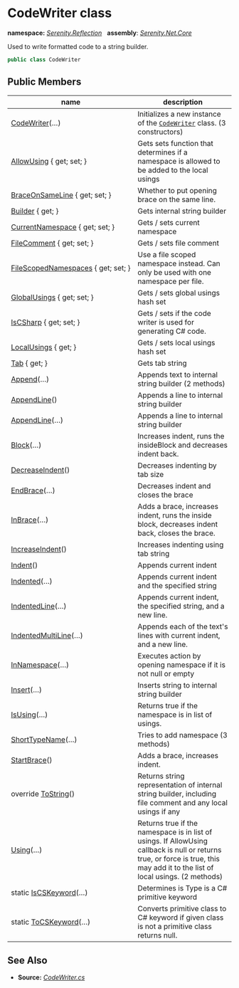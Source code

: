 # CodeWriter class
**namespace:** *[Serenity.Reflection](../README.md#serenity.reflection-namespace)*   **assembly**: *[Serenity.Net.Core](../README.md)*

Used to write formatted code to a string builder.

```csharp
public class CodeWriter
```

## Public Members

| name | description |
| --- | --- |
| [CodeWriter](CodeWriter/CodeWriter.md)(…) | Initializes a new instance of the [`CodeWriter`](CodeWriter.md) class. (3 constructors) |
| [AllowUsing](CodeWriter/AllowUsing.md) { get; set; } | Gets sets function that determines if a namespace is allowed to be added to the local usings |
| [BraceOnSameLine](CodeWriter/BraceOnSameLine.md) { get; set; } | Whether to put opening brace on the same line. |
| [Builder](CodeWriter/Builder.md) { get; } | Gets internal string builder |
| [CurrentNamespace](CodeWriter/CurrentNamespace.md) { get; set; } | Gets / sets current namespace |
| [FileComment](CodeWriter/FileComment.md) { get; set; } | Gets / sets file comment |
| [FileScopedNamespaces](CodeWriter/FileScopedNamespaces.md) { get; set; } | Use a file scoped namespace instead. Can only be used with one namespace per file. |
| [GlobalUsings](CodeWriter/GlobalUsings.md) { get; set; } | Gets / sets global usings hash set |
| [IsCSharp](CodeWriter/IsCSharp.md) { get; set; } | Gets / sets if the code writer is used for generating C# code. |
| [LocalUsings](CodeWriter/LocalUsings.md) { get; } | Gets / sets local usings hash set |
| [Tab](CodeWriter/Tab.md) { get; } | Gets tab string |
| [Append](CodeWriter/Append.md)(…) | Appends text to internal string builder (2 methods) |
| [AppendLine](CodeWriter/AppendLine.md)() | Appends a line to internal string builder |
| [AppendLine](CodeWriter/AppendLine.md)(…) | Appends a line to internal string builder |
| [Block](CodeWriter/Block.md)(…) | Increases indent, runs the insideBlock and decreases indent back. |
| [DecreaseIndent](CodeWriter/DecreaseIndent.md)() | Decreases indenting by tab size |
| [EndBrace](CodeWriter/EndBrace.md)(…) | Decreases indent and closes the brace |
| [InBrace](CodeWriter/InBrace.md)(…) | Adds a brace, increases indent, runs the inside block, decreases indent back, closes the brace. |
| [IncreaseIndent](CodeWriter/IncreaseIndent.md)() | Increases indenting using tab string |
| [Indent](CodeWriter/Indent.md)() | Appends current indent |
| [Indented](CodeWriter/Indented.md)(…) | Appends current indent and the specified string |
| [IndentedLine](CodeWriter/IndentedLine.md)(…) | Appends current indent, the specified string, and a new line. |
| [IndentedMultiLine](CodeWriter/IndentedMultiLine.md)(…) | Appends each of the text's lines with current indent, and a new line. |
| [InNamespace](CodeWriter/InNamespace.md)(…) | Executes action by opening namespace if it is not null or empty |
| [Insert](CodeWriter/Insert.md)(…) | Inserts string to internal string builder |
| [IsUsing](CodeWriter/IsUsing.md)(…) | Returns true if the namespace is in list of usings. |
| [ShortTypeName](CodeWriter/ShortTypeName.md)(…) | Tries to add namespace (3 methods) |
| [StartBrace](CodeWriter/StartBrace.md)() | Adds a brace, increases indent. |
| override [ToString](CodeWriter/ToString.md)() | Returns string representation of internal string builder, including file comment and any local usings if any |
| [Using](CodeWriter/Using.md)(…) | Returns true if the namespace is in list of usings. If AllowUsing callback is null or returns true, or force is true, this may add it to the list of local usings. (2 methods) |
| static [IsCSKeyword](CodeWriter/IsCSKeyword.md)(…) | Determines is Type is a C# primitive keyword |
| static [ToCSKeyword](CodeWriter/ToCSKeyword.md)(…) | Converts primitive class to C# keyword if given class is not a primitive class returns null. |

## See Also

* **Source:** *[CodeWriter.cs](https://github.com/serenity-is/Serenity/blob/master/src/Serenity.Net.Core/Reflection/CodeWriter.cs)*